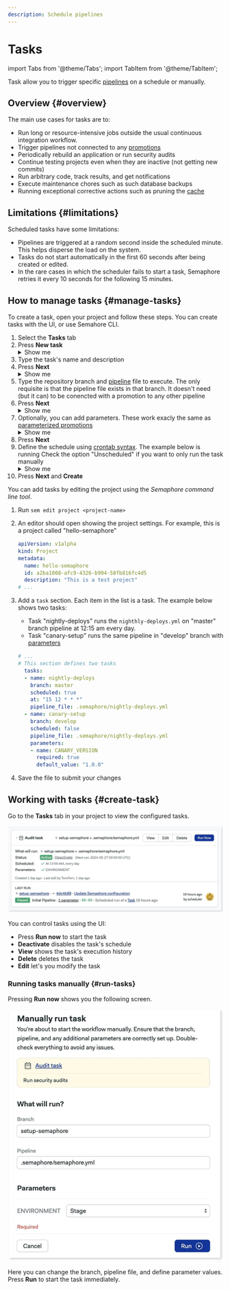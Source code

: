 ```yaml
---
description: Schedule pipelines
---
```


# Tasks

import Tabs from '@theme/Tabs';
import TabItem from '@theme/TabItem';

Task allow you to trigger specific [pipelines](./pipelines) on a schedule or manually. 

## Overview {#overview}

The main use cases for tasks are to:

- Run long or resource-intensive jobs outside the usual continuous integration workflow.
- Trigger pipelines not connected to any [promotions](./promotions)
- Periodically rebuild an application or run security audits
- Continue testing projects even when they are inactive (not getting new commits)
- Run arbitrary code, track results, and get notifications
- Execute maintenance chores such as such database backups
- Running exceptional corrective actions such as pruning the [cache](./jobs#cache)


## Limitations {#limitations}

Scheduled tasks have some limitations:

- Pipelines are triggered at a random second inside the scheduled minute. This helps disperse the load on the system.
- Tasks do not start automatically in the first 60 seconds after being created or edited.
- In the rare cases in which the scheduler fails to start a task, Semaphore retries it every 10 seconds for the following 15 minutes.

## How to manage tasks {#manage-tasks}

To create a task, open your project and follow these steps. You can create tasks with the UI, or use Semahore CLI.

<Tabs groupId="ui-cli">
<TabItem value="ui" label="UI">

1. Select the **Tasks** tab
2. Press **New task**
        <details>
        <summary>Show me</summary>
        <div>
            ![Creating a new task](./img/task-create.jpg)
        </div>
        </details>  
3. Type the task's name and description
4. Press **Next**
    <details>
        <summary>Show me</summary>
        <div>
        ![Task creation step 1: name and description](./img/task-create-1.jpg)
        </div>
    </details>
5. Type the repository branch and [pipeline](./pipelines) file to execute. The only requisite is that the pipeline file exists in that branch. It doesn't need (but it can) to be conencted with a promotion to any other pipeline
6. Press **Next**
    <details>
        <summary>Show me</summary>
        <div>
        ![Task creation step 2: branch and pipeline](./img/task-create-2.jpg)
        </div>
    </details>
7. Optionally, you can add parameters. These work exacly the same as [parameterized promotions](./promotions#parameters)
    <details>
        <summary>Show me</summary>
        <div>
        ![Task creation step 3: parameters](./img/task-create-3.jpg)
        </div>
    </details>
8. Press **Next**
9. Define the schedule using [crontab syntax](https://crontab.guru/). The example below is running Check the option "Unscheduled" if you want to only run the task manually
    <details>
        <summary>Show me</summary>
        <div>
        ![Task creation step 4: schedule](./img/task-create-4.jpg)
        </div>
    </details>
10. Press **Next** and **Create**

</TabItem>
<TabItem value="cli" label="CLI">

You can add tasks by editing the project using the _Semaphore command line tool_.

1. Run `sem edit project <project-name>`
2. An editor should open showing the project settings. For example, this is a project called "hello-semaphore"

    ```yaml title="sem edit projet hello-semaphore"
    apiVersion: v1alpha
    kind: Project
    metadata:
      name: hello-semaphore
      id: a2ba1008-afc9-4326-b994-58fb816fc4d5
      description: "This is a test project"
    # ...
    ```
3. Add a `task` section. Each item in the list is a task. The example below shows two tasks:
   - Task "nightly-deploys" runs the `nighthly-deploys.yml` on "master" branch pipeline at 12:15 am every day.
   - Task "canary-setup" runs the same pipeline in "develop" branch with [parameters](./promotions#parameters)

    ```yaml title="sem edit projet hello-semaphore"
    # ...
    # This section defines two tasks
      tasks:
      - name: nightly-deploys
        branch: master
        scheduled: true
        at: "15 12 * * *"
        pipeline_file: .semaphore/nightly-deploys.yml
      - name: canary-setup
        branch: develop
        scheduled: false
        pipeline_file: .semaphore/nightly-deploys.yml
        parameters:
        - name: CANARY_VERSION
          required: true
          default_value: "1.0.0"
    ```

4. Save the file to submit your changes

</TabItem>
</Tabs>

## Working with tasks {#create-task}

Go to the **Tasks** tab in your project to view the configured tasks.

![Viewing a task on Semaphore UI](./img/task-view.jpg)

You can control tasks using the UI:
- Press **Run now** to start the task
- **Deactivate** disables the task's schedule
- **View** shows the task's execution history
- **Delete** deletes the task
- **Edit** let's you modify the task

### Running tasks manually {#run-tasks}

Pressing **Run now** shows you the following screen.

![Running task manually](./img/task-run.jpg)

Here you can change the branch, pipeline file, and define parameter values. Press **Run** to start the task immediately.
